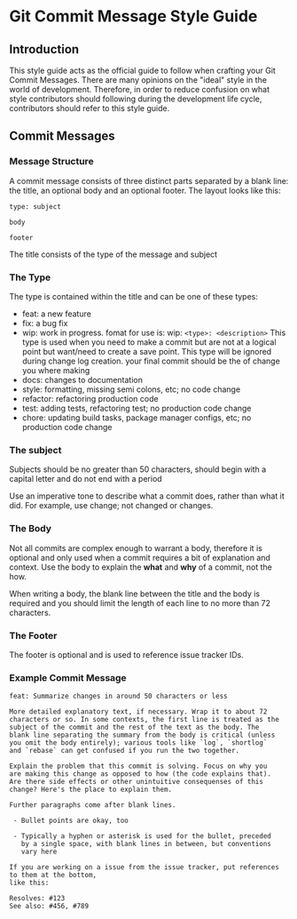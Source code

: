 # Git Commit Message Style Guide

## Introduction

This style guide acts as the official guide to follow when crafting your Git 
Commit Messages. There are many opinions on the "ideal" style in the world of 
development. Therefore, in order to reduce confusion on what style contributors 
should following during the development life cycle, contributors should refer to
this style guide.

## Commit Messages

### Message Structure

A commit message consists of three distinct parts separated by a blank line:
the title, an optional body and an optional footer. The layout looks like this:

```
type: subject

body

footer
```

The title consists of the type of the message and subject

### The Type

The type is contained within the title and can be one of these types:

* feat: a new feature
* fix: a bug fix
* wip: work in progress. fomat for use is: wip: `<type>: <description>` This type is used
  when you need to make a commit but are not at a logical point but want/need to 
  create a save point. This type will be ignored during change log creation. your
  final commit should be the <type> of change you where making
* docs: changes to documentation
* style: formatting, missing semi colons, etc; no code change
* refactor: refactoring production code
* test: adding tests, refactoring test; no production code change
* chore: updating build tasks, package manager configs, etc; no production 
  code change
  
### The subject

Subjects should be no greater than 50 characters, should begin with a capital 
letter and do not end with a period

Use an imperative tone to describe what a commit does, rather than what it did. 
For example, use change; not changed or changes.

### The Body

Not all commits are complex enough to warrant a body, therefore it is optional
and only used when a commit requires a bit of explanation and context. Use the body
to explain the **what** and **why** of a commit, not the how.

When writing a body, the blank line between the title and the body is required 
and you should limit the length of each line to no more than 72 characters.

### The Footer

The footer is optional and is used to reference issue tracker IDs.

### Example Commit Message

```
feat: Summarize changes in around 50 characters or less

More detailed explanatory text, if necessary. Wrap it to about 72
characters or so. In some contexts, the first line is treated as the
subject of the commit and the rest of the text as the body. The
blank line separating the summary from the body is critical (unless
you omit the body entirely); various tools like `log`, `shortlog`
and `rebase` can get confused if you run the two together.

Explain the problem that this commit is solving. Focus on why you
are making this change as opposed to how (the code explains that).
Are there side effects or other unintuitive consequenses of this
change? Here's the place to explain them.

Further paragraphs come after blank lines.

 - Bullet points are okay, too

 - Typically a hyphen or asterisk is used for the bullet, preceded
   by a single space, with blank lines in between, but conventions
   vary here

If you are working on a issue from the issue tracker, put references to them at the bottom,
like this:

Resolves: #123
See also: #456, #789
```
